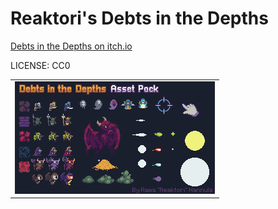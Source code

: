 Reaktori's Debts in the Depths
===

[Debts in the Depths on itch.io](https://reaktori.itch.io/debts-in-the-depths-asset-pack)

LICENSE: CC0

| |
|---|
| ![screenshot](allCharacters.gif) |





